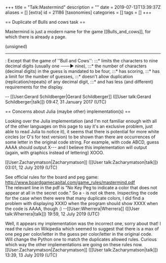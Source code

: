 +++
title = "Talk:Mastermind"
description = ""
date = 2019-07-13T13:39:37Z
aliases = []
[extra]
id = 21186
[taxonomies]
categories = []
tags = []
+++

== Duplicate of Bulls and cows task ==

Mastermind is just a modern name for the game [[Bulls_and_cows]], for which there is already a page.

(unsigned)

-----

: Except that the game of   ''Bull and Cows'':
:::*   limits the characters to nine decimal digits   (usually one ───► nine), 
:::*   the number of characters (decimal digits) in the guess is mandated to be four, 
:::*   has scoring, 
:::*   has a limit for the number of guesses, 
:::*   doesn't allow duplication (replication/repeats) of any decimal digit, 
:::*   and has less   (and different)   requirements for the display.

  -- [[User:Gerard Schildberger|Gerard Schildberger]] ([[User talk:Gerard Schildberger|talk]]) 09:47, 31 January 2017 (UTC)

== Concerns about Julia (maybe other) implementation(s) ==

Looking over the Julia implementation (and I'm not familiar enough with all of the other languages on this page to say it's an exclusive problem, just able to read Julia to notice it), it seems that there is potential for more white circles (or O's for text version) to be shown than there are occurrences of some letter in the original code string. For example, with code ABCD, guess AAAA should output X--- and I believe this implementation will output (again, with graphics instead of lettering) XOOO.


[[User:Zacharymatson|Zacharymatson]] ([[User talk:Zacharymatson|talk]]) 03:01, 12 July 2019 (UTC)

See official rules for the board and peg game: http://www.boardgamecapital.com/game_rules/mastermind.pdf
<br /> The relevant line in the pdf is "No Key Peg to indicate a color that does not appear at all in the secret code." So a - is not ok there. Inspecting the code for the case when there were that many duplicate colors, I did find a problem with displaying XXXO when the program should show XXXX when the code is AAAA, though :)
--[[User:Wherrera|Wherrera]] ([[User talk:Wherrera|talk]]) 19:59, 12 July 2019 (UTC)

Well, it appears my implementation was the incorrect one, sorry about that! I read the rules on Wikipedia which seemed to suggest that there is a max of one peg per color/letter in the guess per color/letter in the original code. Will change the Python one to match the duplicates allowed rules. Curious which way the other implementations are going on these rules now.
[[User:Zacharymatson|Zacharymatson]] ([[User talk:Zacharymatson|talk]]) 13:39, 13 July 2019 (UTC)
